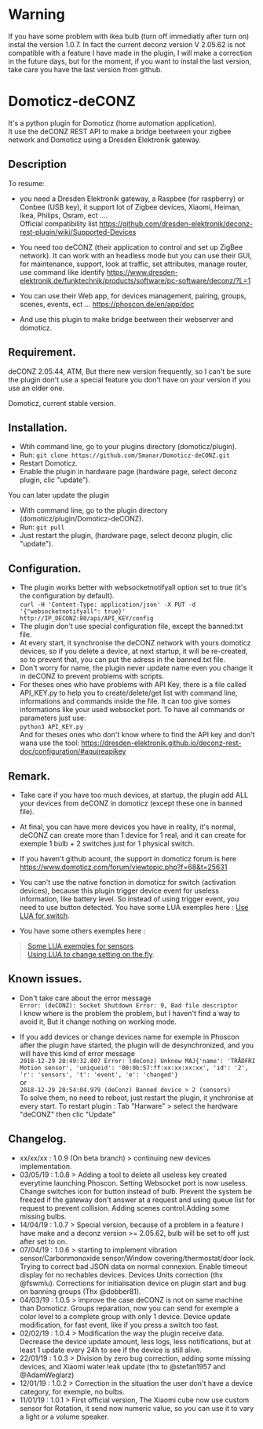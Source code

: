 # Warning
If you have some problem with ikea bulb (turn off immediatly after turn on) instal the version 1.0.7.
In fact the current deconz version V 2.05.62 is not compatible with a feature I have made in the plugin, I will make a correction in the future days, but for the moment, if you want to instal the last version, take care you have the last version from github.

# Domoticz-deCONZ
It's a python plugin for Domoticz (home automation application).   
It use the deCONZ REST API to make a bridge beetween your zigbee network and Domoticz using a Dresden Elektronik gateway.

## Description
To resume:
- you need a Dresden Elektronik gateway, a Raspbee (for raspberry) or Conbee (USB key), it support lot of Zigbee devices, Xiaomi, Heiman, Ikea, Philips, Osram, ect ....   
Official compatibility list https://github.com/dresden-elektronik/deconz-rest-plugin/wiki/Supported-Devices

- You need too deCONZ (their application to control and set up ZigBee network). It can work with an headless mode but you can use their GUI, for maintenance, support, look at traffic, set attributes, manage router, use command like identify https://www.dresden-elektronik.de/funktechnik/products/software/pc-software/deconz/?L=1

- You can use their Web app, for devices management, pairing, groups, scenes, events, ect ... https://phoscon.de/en/app/doc

- And use this plugin to make bridge beetween their webserver and domoticz.

## Requirement.
deCONZ 2.05.44, ATM, But there new version frequently, so I can't be sure the plugin don't use a special feature you don't have on your version if you use an older one.

Domoticz, current stable version.

## Installation.
- Wtih command line, go to your plugins directory (domoticz/plugin).   
- Run:
```git clone https://github.com/Smanar/Domoticz-deCONZ.git```
- Restart Domoticz.   
- Enable the plugin in hardware page (hardware page, select deconz plugin, clic "update").   

You can later update the plugin
- With command line, go to the plugin directory (domoticz/plugin/Domoticz-deCONZ).   
- Run:
```git pull```
- Just restart the plugin, (hardware page, select deconz plugin, clic "update").    

## Configuration.
- The plugin works better with websocketnotifyall option set to true (it's the configuration by default).   
```curl -H 'Content-Type: application/json' -X PUT -d '{"websocketnotifyall": true}' http://IP_DECONZ:80/api/API_KEY/config```
- The plugin don't use special configuration file, except the banned.txt file.   
- At every start, it synchronise the deCONZ network with yours domoticz devices, so if you delete a device, at next startup, it will be re-created, so to prevent that, you can put the adress in the banned.txt file.   
- Don't worry for name, the plugin never update name even you change it in deCONZ to prevent problems with scripts.
- For theses ones who have problems with API Key, there is a file called API_KEY.py to help you to create/delete/get list with command line, informations and commands inside the file. It can too give somes informations like your used websocket port. To have all commands or parameters just use:   
```python3 API_KEY.py```   
And for theses ones who don't know where to find the API key and don't wana use the tool: https://dresden-elektronik.github.io/deconz-rest-doc/configuration/#aquireapikey

## Remark.
- Take care if you have too much devices, at startup, the plugin add ALL your devices from deCONZ in domoticz (except these one in banned file).

- At final, you can have more devices you have in reality, it's normal, deCONZ can create more than 1 device for 1 real, and it can create for exemple 1 bulb + 2 switches just for 1 physical switch.

- If you haven't github acount, the support in domoticz forum is here https://www.domoticz.com/forum/viewtopic.php?f=68&t=25631

- You can't use the native fonction in domoticz for switch (activation devices), because this plugin trigger device event for useless information, like battery level. So instead of using trigger event, you need to use button detected. You have some LUA exemples here : [Use LUA for switch](https://github.com/Smanar/Domoticz-deCONZ/wiki/Examples-to-use-LUA-script-for-switch).   

- You have some others exemples here :
>[Some LUA exemples for sensors](https://github.com/Smanar/Domoticz-deCONZ/wiki/Examples-to-use-LUA-script-for-various-sensors).   
[Using LUA to change setting on the fly](https://github.com/Smanar/Domoticz-deCONZ/wiki/Examples-to-use-LUA-to-change-setting-on-the-fly.).   


## Known issues.
- Don't take care about the error message   
```Error: (deCONZ): Socket Shutdown Error: 9, Bad file descriptor```   
I know where is the problem the problem, but I haven't find a way to avoid it, But it change nothing on working mode.

- If you add devices or change devices name for exemple in Phoscon after the plugin have started, the plugin will de desynchronized, and you will have this kind of error message   
```2018-12-29 20:49:32.807 Error: (deConz) Unknow MAJ{'name': 'TRÅDFRI Motion sensor', 'uniqueid': '00:0b:57:ff:xx:xx:xx:xx', 'id': '2', 'r': 'sensors', 't': 'event', 'e': 'changed'}```   
or   
```2018-12-29 20:54:04.979 (deConz) Banned device > 2 (sensors)```   
To solve them, no need to reboot, just restart the plugin, it ynchronise at every start.
To restart plugin : Tab "Harware" > select the hardware "deCONZ" then clic "Update"   

## Changelog.
- xx/xx/xx : 1.0.9 (On beta branch) > continuing new devices implementation.   
- 03/05/19 : 1.0.8 > Adding a tool to delete all useless key created everytime launching Phoscon. Setting Websocket port is now useless. Change switches icon for button instead of bulb. Prevent the system be freezed if the gateway don't answer at a request and using queue list for request to prevent collision. Adding scenes control.Adding some missing bulbs.   
- 14/04/19 : 1.0.7 > Special version, because of a problem in a feature I have make and a deconz version >= 2.05.62, bulb will be set to off just after set to on.
- 07/04/19 : 1.0.6 > starting to implement vibration sensor/Carbonmonoxide sensor/Window covering/thermostat/door lock. Trying to correct bad JSON data on normal connexion. Enable timeout display for no rechables devices. Devices Units correction (thx @fswmlu). Corrections for initialisation device on plugin start and bug on banning groups (Thx @dobber81).
- 04/03/19 : 1.0.5 > improve the case deCONZ is not on same machine than Domoticz. Groups reparation, now you can send for exemple a color level to a complete group with only 1 device. Device update modification, for fast event, like if you press a switch too fast.
- 02/02/19 : 1.0.4 > Modification the way the plugin receive data. Decrease the device update amount, less logs, less notifications, but at least 1 update every 24h to see if the device is still alive.
- 22/01/19 : 1.0.3 > Division by zero bug correction, adding some missing devices, and Xiaomi water leak update (thx to @stefan1957 and @AdamWeglarz)
- 12/01/19 : 1.0.2 > Correction in the situation the user don't have a device category, for exemple, no bulbs.
- 11/01/19 : 1.0.1 > First official version, The Xiaomi cube now use custom sensor for Rotation, it send now numeric value, so you can use it to vary a light or a volume speaker.
